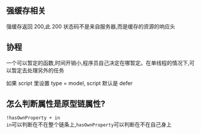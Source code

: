 ## 强缓存相关

强缓存返回 200,此 200 状态码不是来自服务器,而是缓存的资源的响应头

## 协程

一个可以暂定的函数,时间开销小,程序员自己决定在哪暂定。在单线程的情况下,可以暂定去处理另外的任务

如果 script 里设置 type = model, script 默认是 defer

## 怎么判断属性是原型链属性?
`!hasOwnProperty + in`  
`in`可以判断在不在整个链条上,`hasOwnProperty`可以判断在不在自己身上